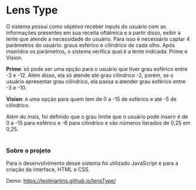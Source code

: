 # Lens Type

O sistema possui como objetivo receber inputs do usuário com as informações presentes em sua receita oftálmica e a partir disso, exibir a lente que atende a necessidade do usuário. Para isso é necessário captar 4 parâmetros do usuário: graus esférico e cilíndrico de cada olho. Após inseridos os parâmetros, o sistema verifica qual é a lente indicada: Prime e Vision. 

<strong>Prime</strong>: só pode ser uma opção para o usuário que tiver grau esférico entre -3 e -12. Além disso, ela só atende até grau cilíndrico -2, porém, se o usuário apresentar grau cilíndrico, ela passa a atender grau esférico entre -3 e -10.

<strong>Vision</strong>: é uma opção para quem tem de 0 a -15 de esférico e até -5 de cilíndrico.

Além do mais, foi definido que o grau limite que o usuário pode inserir é de 0 a -15 para esférico e -6 para cilíndrico e são números iterados de 0,25 em 0,25.
<br>
<br>

### Sobre o projeto

Para o desenvolvimento desse sistema foi utilizado JavaScript e para a criação da interface, HTML e CSS.

Demo: https://leotmartins.github.io/lensType/
